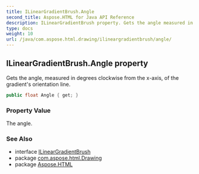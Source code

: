 ```yaml
---
title: ILinearGradientBrush.Angle
second_title: Aspose.HTML for Java API Reference
description: ILinearGradientBrush property. Gets the angle measured in degrees clockwise from the x-axis of the gradients orientation line
type: docs
weight: 10
url: /java/com.aspose.html.drawing/ilineargradientbrush/angle/
---
```

## ILinearGradientBrush.Angle property

Gets the angle, measured in degrees clockwise from the x-axis, of the gradient's orientation line.

```java
public float Angle { get; }
```

### Property Value

The angle.

### See Also

* interface [ILinearGradientBrush](../)
* package [com.aspose.html.Drawing](../../ilineargradientbrush/)
* package [Aspose.HTML](../../../)
